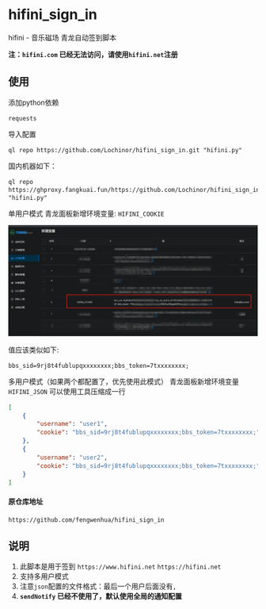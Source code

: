 # hifini_sign_in
hifini - 音乐磁场 青龙自动签到脚本

**注：`hifini.com` 已经无法访问，请使用`hifini.net`注册**

## 使用

添加python依赖
```
requests
```

导入配置

```shell
ql repo https://github.com/Lochinor/hifini_sign_in.git "hifini.py"
```

国内机器如下：

```shell
ql repo https://ghproxy.fangkuai.fun/https://github.com/Lochinor/hifini_sign_in.git "hifini.py"
```

单用户模式
青龙面板新增环境变量: `HIFINI_COOKIE`

![image](./Screenshots/hifini_sign_in@cookie.png)


值应该类似如下: 

```
bbs_sid=9rj8t4fublupqxxxxxxxx;bbs_token=7txxxxxxxx;
```

多用户模式（如果两个都配置了，优先使用此模式）
青龙面板新增环境变量 `HIFINI_JSON`
可以使用工具压缩成一行
```json
[
    {
        "username": "user1",
        "cookie": "bbs_sid=9rj8t4fublupqxxxxxxxx;bbs_token=7txxxxxxxx;"
    },
    {
        "username": "user2",
        "cookie": "bbs_sid=9rj8t4fublupqxxxxxxxx;bbs_token=7txxxxxxxx;"
    }
]
```

#### 原仓库地址
```
https://github.com/fengwenhua/hifini_sign_in
```

## 说明
1. 此脚本是用于签到 `https://www.hifini.net` `https://hifini.net`
2. 支持多用户模式
3. 注意`json`配置的文件格式：最后一个用户后面没有`,`
4. **`sendNotify` 已经不使用了，默认使用全局的通知配置**